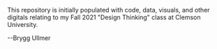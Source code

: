 This repository is initially populated with code, data, visuals, 
and other digitals relating to my Fall 2021 "Design Thinking" class
at Clemson University.

--Brygg Ullmer
